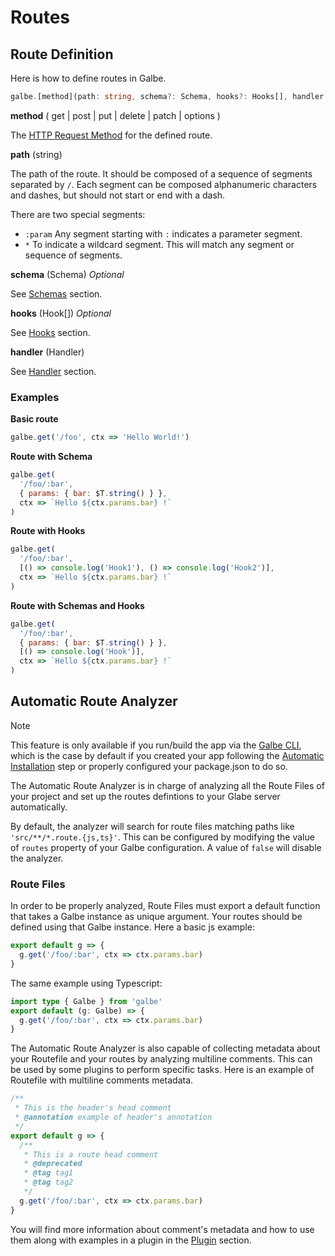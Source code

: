 # Routes

## Route Definition

Here is how to define routes in Galbe.

```ts
galbe.[method](path: string, schema?: Schema, hooks?: Hooks[], handler: Handler)
```

**method** ( get | post | put | delete | patch | options )

The [HTTP Request Method](https://developer.mozilla.org/en-US/docs/Web/HTTP/Methods) for the defined route.

**path** (string)

The path of the route. It should be composed of a sequence of segments separated by `/`. Each segment can be composed alphanumeric characters and dashes, but should not start or end with a dash.

There are two special segments:

- `:param` Any segment starting with `:` indicates a parameter segment.
- `*` To indicate a wildcard segment. This will match any segment or sequence of segments.

**schema** (Schema) _Optional_

See [Schemas](schemas) section.

**hooks** (Hook[]) _Optional_

See [Hooks](hooks) section.

**handler** (Handler)

See [Handler](handler) section.

### Examples

**Basic route**

```js
galbe.get('/foo', ctx => 'Hello World!')
```

**Route with Schema**

<!-- prettier-ignore -->
```js
galbe.get(
  '/foo/:bar',
  { params: { bar: $T.string() } },
  ctx => `Hello ${ctx.params.bar} !`
)
```

**Route with Hooks**

<!-- prettier-ignore -->
```js
galbe.get(
  '/foo/:bar',
  [() => console.log('Hook1'), () => console.log('Hook2')],
  ctx => `Hello ${ctx.params.bar} !`
)
```

**Route with Schemas and Hooks**

<!-- prettier-ignore -->
```js
galbe.get(
  '/foo/:bar',
  { params: { bar: $T.string() } },
  [() => console.log('Hook')],
  ctx => `Hello ${ctx.params.bar} !`
)
```

## Automatic Route Analyzer

> [!NOTE]
> This feature is only available if you run/build the app via the [Galbe CLI](), which is the case by default if you created your app following the [Automatic Installation]() step or properly configured your package.json to do so.

The Automatic Route Analyzer is in charge of analyzing all the Route Files of your project and set up the routes defintions to your Glabe server automatically.

By default, the analyzer will search for route files matching paths like `'src/**/*.route.{js,ts}'`. This can be configured by modifying the value of `routes` property of your Galbe configuration. A value of `false` will disable the analyzer.

### Route Files

In order to be properly analyzed, Route Files must export a default function that takes a Galbe instance as unique argument. Your routes should be defined using that Galbe instance. Here a basic js example:

```ts
export default g => {
  g.get('/foo/:bar', ctx => ctx.params.bar)
}
```

The same example using Typescript:

```ts
import type { Galbe } from 'galbe'
export default (g: Galbe) => {
  g.get('/foo/:bar', ctx => ctx.params.bar)
}
```

The Automatic Route Analyzer is also capable of collecting metadata about your Routefile and your routes by analyzing multiline comments. This can be used by some plugins to perform specific tasks. Here is an example of Routefile with multiline comments metadata.

```js
/**
 * This is the header's head comment
 * @annotation example of header's annotation
 */
export default g => {
  /**
   * This is a route head comment
   * @deprecated
   * @tag tag1
   * @tag tag2
   */
  g.get('/foo/:bar', ctx => ctx.params.bar)
}
```

You will find more information about comment's metadata and how to use them along with examples in a plugin in the [Plugin](plugins) section.
